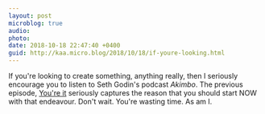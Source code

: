 ```yaml
---
layout: post
microblog: true
audio: 
photo: 
date: 2018-10-18 22:47:40 +0400
guid: http://kaa.micro.blog/2018/10/18/if-youre-looking.html
---
```

If you're looking to create something, anything really, then I seriously encourage you to listen to Seth Godin's podcast _Akimbo_. The previous episode, [You're it](https://www.akimbo.me/blog/s-3-e-2-you-re-it) seriously captures the reason that you should start NOW with that endeavour. Don't wait. You're wasting time. As am I.
